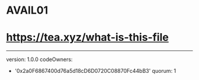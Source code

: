 # AVAIL01
# https://tea.xyz/what-is-this-file
---
version: 1.0.0
codeOwners:
  - '0x2a0F6867400d76a5d18cD6D0720C08870Fc44bB3'
quorum: 1
